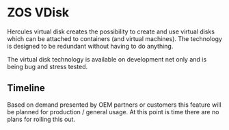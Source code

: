 # ZOS VDisk

Hercules virtual disk creates the possibility to create and use virtual disks which can be attached to containers (and virtual machines).  The technology is designed to be redundant without having to do anything.

The virtual disk technology is  available on development net only and is being bug and stress tested.  

## Timeline

Based on demand presented by OEM partners or customers this feature will be planned for production / general usage.  At this point is time there are no plans for rolling this out.

